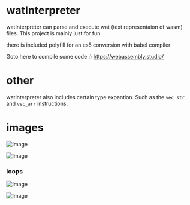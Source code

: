 # watInterpreter
watInterpreter can parse and execute wat (text representaion of wasm) files. This project is mainly just for fun.

there is included polyfill for an es5 conversion with babel compiler

Goto here to compile some code :)
https://webassembly.studio/

# other

watInterpreter also includes certain type expantion. 
Such as the ``vec_str`` and ``vec_arr`` instructions.

# images

![Image](https://i.imgur.com/G86ABK6.png)

![Image](https://i.imgur.com/13I5JI6.png)

### loops
![Image](https://i.imgur.com/EVAzNH8.png)

![Image](https://i.imgur.com/fT759MF.png)
